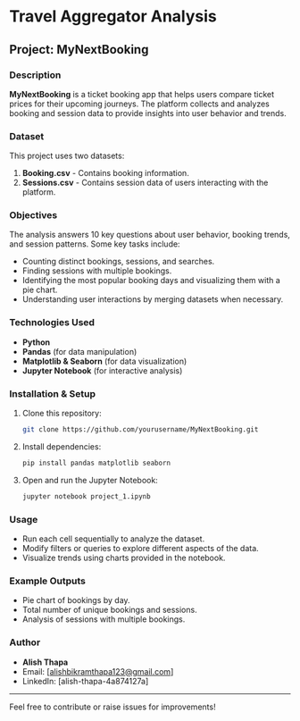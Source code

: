 # Travel Aggregator Analysis

## Project: MyNextBooking

### Description
**MyNextBooking** is a ticket booking app that helps users compare ticket prices for their upcoming journeys. The platform collects and analyzes booking and session data to provide insights into user behavior and trends.

### Dataset
This project uses two datasets:
1. **Booking.csv** - Contains booking information.
2. **Sessions.csv** - Contains session data of users interacting with the platform.

### Objectives
The analysis answers 10 key questions about user behavior, booking trends, and session patterns. Some key tasks include:
- Counting distinct bookings, sessions, and searches.
- Finding sessions with multiple bookings.
- Identifying the most popular booking days and visualizing them with a pie chart.
- Understanding user interactions by merging datasets when necessary.

### Technologies Used
- **Python**
- **Pandas** (for data manipulation)
- **Matplotlib & Seaborn** (for data visualization)
- **Jupyter Notebook** (for interactive analysis)

### Installation & Setup
1. Clone this repository:
   ```bash
   git clone https://github.com/yourusername/MyNextBooking.git
   ```
2. Install dependencies:
   ```bash
   pip install pandas matplotlib seaborn
   ```
3. Open and run the Jupyter Notebook:
   ```bash
   jupyter notebook project_1.ipynb
   ```

### Usage
- Run each cell sequentially to analyze the dataset.
- Modify filters or queries to explore different aspects of the data.
- Visualize trends using charts provided in the notebook.

### Example Outputs
- Pie chart of bookings by day.
- Total number of unique bookings and sessions.
- Analysis of sessions with multiple bookings.

### Author
- **Alish Thapa**
- Email: [alishbikramthapa123@gmail.com]
- LinkedIn: [alish-thapa-4a874127a]

---
Feel free to contribute or raise issues for improvements!

